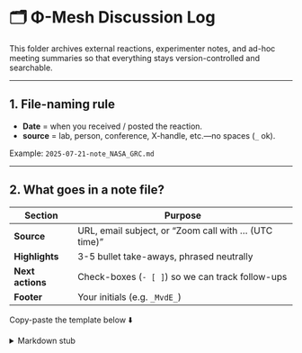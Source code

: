 # 🗂 Φ-Mesh Discussion Log

This folder archives external reactions, experimenter notes, and ad-hoc meeting
summaries so that everything stays version-controlled and searchable.

---

## 1. File-naming rule

* **Date** = when you received / posted the reaction.  
* **source** = lab, person, conference, X-handle, etc.—no spaces (`_` ok).

Example: `2025-07-21-note_NASA_GRC.md`

---

## 2. What goes in a note file?

| Section | Purpose |
|---------|---------|
| **Source** | URL, email subject, or “Zoom call with … (UTC time)” |
| **Highlights** | 3-5 bullet take-aways, phrased neutrally |
| **Next actions** | Check-boxes (`- [ ]`) so we can track follow-ups |
| **Footer** | Your initials (e.g. `_MvdE_`) |

Copy-paste the template below ⬇️

<details>
<summary>Markdown stub</summary>

```markdown
# 2025-07-21 • <source>

**Source**  
<URL or “Email from Dr. … – 14:32 UTC”>

**Highlights**
- …
- …

**Next actions**
- [ ] …

_MvdE_

</details>
